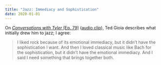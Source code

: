 ```yaml
---
title: "Jazz: Immediacy and Sophistication"
date: 2020-01-01
---
```


On [_Conversations with Tyler_ (Ep. 79)](https://conversationswithtyler.com/episodes/ted-gioia/) ([audio clip](https://overcast.fm/+PbpIkVttY/16:08)), Ted Gioia describes what initially drew him to jazz; I agree:

> I liked rock because of its emotional immediacy, but it didn’t have the sophistication I want. And then I loved classical music like Bach for the sophistication, but it didn’t have the emotional immediacy. And I said I need something that brings together both.